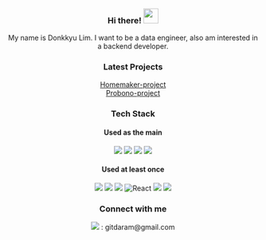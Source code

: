 
### <div align="center"> Hi there! <img src="https://raw.githubusercontent.com/MartinHeinz/MartinHeinz/master/wave.gif" width="30px"> </div>
<div align="center"> My name is Donkkyu Lim. I want to be a data engineer, also am interested in a backend developer. </div>

### <div align="center"> Latest Projects </div>
[<div align="center"> Homemaker-project </div>](https://github.com/4plus6is10)
[<div align="center"> Probono-project </div>](https://github.com/ProbonoProject/Probono-project.git)


### <div align="center"> Tech Stack </div>
#### <div align="center"> Used as the main </div>
<div align="center">
  <img src="https://img.shields.io/badge/Java-1E8CBE?style=flat-square&logo=java&logoColor=white"/>
  <img src="https://img.shields.io/badge/Python-3766AB?style=flat-square&logo=Python&logoColor=white"/> 
  <img src="https://img.shields.io/badge/Spring-brightgreen?style=flat-square&logo=spring&logoColor=white"/>
  <img src="https://img.shields.io/badge/Spring_Boot-6DB33F?style=flat-square&logo=springboot&logoColor=white"/>
</div>

#### <div align="center"> Used at least once </div>
<div align="center">
  <img src="https://img.shields.io/badge/HTML5-E34F26?&style=flat-square&logo=html5&logoColor=white"/>
  <img src="https://img.shields.io/badge/CSS3-1572B6?style=flat-square&logo=css3&logoColor=white" />
  <img src="https://img.shields.io/badge/JavaScript-323330?style=flat-square&logo=javascript&logoColor=F7DF1E" />
  <img alt="React" src="https://img.shields.io/badge/-React-45b8d8?style=flat-square&logo=react&logoColor=white" />
  <img src="https://img.shields.io/badge/Flask-000000?style=flat-square&logo=flask&logoColor=white"/>
  <img src="https://img.shields.io/badge/Hadoop-66CCFF?style=flat-square&logo=apachehadoop&logoColor=white"/>
</div>

### <div align="center"> Connect with me </div>
<div align="center">
  <img src="https://img.shields.io/badge/Gmail-EA4335?style=flat-square&logo=gmail&logoColor=white"/>   
  : gitdaram@gmail.com
</div>
